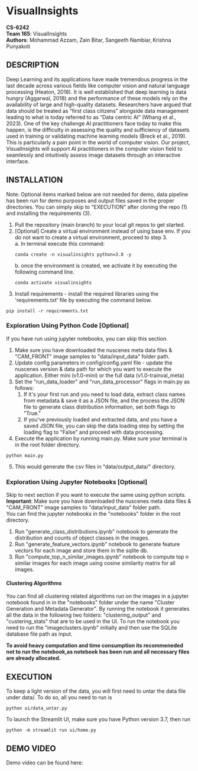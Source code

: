 # VisualInsights
**CS-6242**
<br/> **Team 165**: VisualInsights
<br/> **Authors**: Mohammad Azzam, Zain Bitar, Sangeeth Nambiar, Krishna Punyakoti

## DESCRIPTION
Deep Learning and its applications have made tremendous progress in the last decade across various fields like computer vision and natural language processing (Heaton, 2018). It is well established that deep learning is data hungry (Aggarwal, 2018) and the performance of these models rely on the availability of large and high-quality datasets. Researchers have argued that data should be treated as “first class citizens” alongside data management leading to what is today referred to as “Data centric AI” (Whang et al., 2023). One of the key challenge AI practitioners face today to make this happen, is the difficulty in assessing the quality and sufficiency of datasets used in training or validating machine learning models (Breck et al., 2019). This is particularly a pain point in the world of computer vision. Our project, VisualInsights will support AI practitioners in the computer vision field to seamlessly and intuitively assess image datasets through an interactive interface. 

## INSTALLATION
Note: Optional items marked below are not needed for demo, data pipeline has been run for demo purposes and output files saved in the proper directories. You can simply skip to "EXECUTION" after cloning the repo (1) and installing the requirements (3).

1. Pull the repository (main branch) to your local git repos to get started.
2. [Optional] Create a virtual environment instead of using base env. If you do not want to create a virtual environment, proceed to step 3.
   <br/>a. In terminal execute this command: 
   ```commandline
   conda create -n visualinsights python=3.8 -y
   ```
   b. once the environment is created, we activate it by executing the following command line.
    ```commandline
    conda activate visualinsights
    ```
3. Install requirements - install the required libraries using the 'requirements.txt' file by executing the command below.
```commandline
pip install -r requirements.txt
```

### Exploration Using Python Code [Optional]
If you have run using jupyter notebooks, you can skip this section.
1. Make sure you have downloaded the nuscenes meta data files & "CAM_FRONT" image samples  to "data/input_data" folder path.
2. Update config parameters in config/config.yaml file - update the nuscenes version & data path for which you want to execute the application. Either mini (v1.0-mini) or the full data (v1.0-trainval_meta)
3. Set the "run_data_loader" and "run_data_processor" flags in main.py as follows:
   1. If it's your first run and you need to load data, extract class names from metadata & save it as a JSON file, and the process the JSON file to generate class distribution information, set both flags to "True."
   2. If you've previously loaded and extracted data, and you have a saved JSON file, you can skip the data loading step by setting the loading flag to "False" and proceed with data processing.
4. Execute the application by running main.py. Make sure your terminal is in the root folder directory.
```commandline
python main.py
```
5. This would generate the csv files in "data/output_data/" directory.

### Exploration Using Jupyter Notebooks [Optional]
Skip to next section if you want to execute the same using python scripts.
<br> **Important**: Make sure you have downloaded the nuscenes meta data files & "CAM_FRONT" image samples to "data/input_data" folder path.
<br> You can find the jupyter notebooks in the "notebooks" folder in the root directory.

1. Run "generate_class_distributions.ipynb" notebook to generate the distribution and counts of object classes in the images.
2. Run "generate_feature_vectors.ipynb" notebook to generate feature vectors for each image and store them in the sqlite db.
3. Run "compute_top_n_similar_images.ipynb" notebook to compute top n similar images for each image using cosine similarity matrix for all images.

#### Clustering Algorithms
You can find all clustering related algorithms run on the images in a jupyter notebook found in in the "notebooks" folder under the name "Cluster Generation and Metadata Generator".
By running the notebook it generates all the data in the following two folders: "clustering_output" and "custering_stats" that are to be used in the UI. To run the notebook you need to run the "imageclusters.ipynb" initially and then use the SQLite database file path as input.

**To avoid heavy computation and time consumption its recommeneded not to run the notebook,as notebook has been run and all necessary files are already allocated.**

## EXECUTION 
To keep a light version of the data, you will first need to untar the data file under data/. To do so, all you need to run is
```commandline
python ui/data_untar.py
```

To launch the Streamlit UI, make sure you have Python version 3.7, then run
```commandline
python -m streamlit run ui/home.py
```

## DEMO VIDEO
Demo video can be found here:
